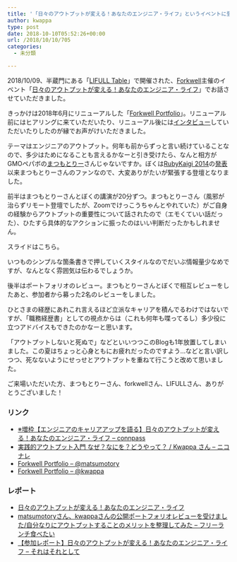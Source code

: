 ```yaml
---
title: '「日々のアウトプットが変える！あなたのエンジニア・ライフ」というイベントに登壇してきたよ #forkwell'
author: kwappa
type: post
date: 2018-10-10T05:52:26+00:00
url: /2018/10/10/705
categories:
  - 未分類

---
```

2018/10/09、半蔵門にある「<a href="http://table.lifull.com/" target="_blank">LIFULL Table</a>」で開催された、<a href="https://forkwell.com/" target="_blank">Forkwell</a>主催のイベント「<a href="https://forkwell.connpass.com/event/102045/" target="_blank">日々のアウトプットが変える！あなたのエンジニア・ライフ</a>」でお話させていただきました。

きっかけは2018年6月にリニューアルした「<a href="https://portfolio.forkwell.com/" target="_blank">Forkwell Portfolio</a>」。リニューアル前にはヒアリングに来ていただいたり、リニューアル後には<a href="https://pr.forkwell.com/articles/dwango-forkwell-portfolio-review/" target="_blank">インタビュー</a>していただいたりしたのが縁でお声がけいただきました。

テーマはエンジニアのアウトプット。何年も前からずっと言い続けていることなので、多少はためになることも言えるかなーと引き受けたら、なんと相方がGMOペパボの<a href="https://twitter.com/matsumotory" target="_blank">まつもとりー</a>さんじゃないですか。ぼくは<a href="http://rubykaigi.org/2014/" target="_blank">RubyKaigi 2014</a>の<a href="http://rubykaigi.org/2014/presentation/S-MATSUMOTORyosuke" target="_blank">発表</a>以来まつもとりーさんのファンなので、大変ありがたいが緊張する登壇となりました。

前半はまつもとりーさんとぼくの講演が20分ずつ。まつもとりーさん（風邪が治らずリモート登壇でしたが、Zoomでけっこうちゃんとやれていた）がご自身の経験からアウトプットの重要性について話されたので（エモくていい話だった）、ひたすら具体的なアクションに振ったのはいい判断だったかもしれません。

スライドはこちら。

<script async class="speakerdeck-embed" data-id="4f09d414af9a44a09f1338b4bad9e41d" data-ratio="1.77777777777778" src="//speakerdeck.com/assets/embed.js"></script>

<!--more-->

いつものシンプルな箇条書きで押していくスタイルなのでだいぶ情報量少なめですが、なんとなく雰囲気は伝わるでしょうか。

後半はポートフォリオのレビュー。まつもとりーさんとぼくで相互レビューをしたあと、参加者から募った2名のレビューをしました。

ひとさまの経歴にあれこれ言えるほど立派なキャリアを積んでるわけではないですが、「職務経歴書」としての視点からは（これも何年も喋ってるし）多少役に立つアドバイスもできたのかなーと思います。

「アウトプットしないと死ぬで」などといいつつこのBlogも1年放置してしまいました。この夏はちょっと心身ともにお疲れだったのですよう…などと言い訳しつつ、死なないようにせっせとアウトプットを重ねて行こうと改めて思いました。

ご来場いただいた方、まつもとりーさん、forkwellさん、LIFULLさん、ありがとうございました！

### リンク

  * <a href="https://forkwell.connpass.com/event/102045/" target="_blank">※増枠【エンジニアのキャリアアップを語る】日々のアウトプットが変える！あなたのエンジニア・ライフ &#8211; connpass</a>
  * <a href="https://niconare.nicovideo.jp/watch/kn3513" target="_blank">実践的アウトプット入門 なぜ？なにを？どうやって？ / Kwappa さん &#8211; ニコナレ</a>
  * <a href="https://portfolio.forkwell.com/@matsumotory" target="_blank">Forkwell Portfolio &#8211; @matsumotory</a>
  * <a href="https://portfolio.forkwell.com/@kwappa" target="_blank">Forkwell Portfolio &#8211; @kwappa</a>

### レポート

  * <a href="https://kamykn.github.io/post/%E6%97%A5%E3%80%85%E3%81%AE%E3%82%A2%E3%82%A6%E3%83%88%E3%83%97%E3%83%83%E3%83%88%E3%81%8C%E5%A4%89%E3%81%88%E3%82%8B%E3%81%82%E3%81%AA%E3%81%9F%E3%81%AE%E3%82%A8%E3%83%B3%E3%82%B8%E3%83%8B%E3%82%A2%E3%83%A9%E3%82%A4%E3%83%95/" target="_blank">日々のアウトプットが変える！あなたのエンジニア・ライフ</a>
  * <a href="https://blog.ikedaosushi.com/entry/2018/10/10/021937" target="_blank">matsumotoryさん、kwappaさんの公開ポートフォリオレビューを受けました/自分なりにアウトプットすることのメリットを整理してみた &#8211; フリーランチ食べたい</a>
  * <a href="https://sore8sore104te.com/2018/10/09/output-life/" target="_blank">【参加レポート】日々のアウトプットが変える！あなたのエンジニア・ライフ – それはそれとして</a>
